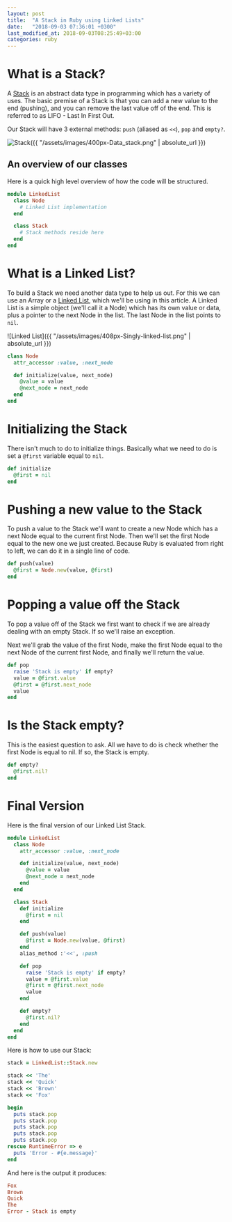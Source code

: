 ```yaml
---
layout: post
title:  "A Stack in Ruby using Linked Lists"
date:   "2018-09-03 07:36:01 +0300"
last_modified_at: 2018-09-03T08:25:49+03:00
categories: ruby
---
```


# What is a Stack?

A [Stack][stack] is an abstract data type in programming which has a variety of uses. The basic premise of a Stack is that you can add a new value to the end (pushing), and you can remove the last value off of the end. This is referred to as LIFO - Last In First Out.

Our Stack will have 3 external methods: `push` (aliased as `<<`), `pop` and `empty?`.

![Stack]({{ "/assets/images/400px-Data_stack.png" | absolute_url }})

## An overview of our classes

Here is a quick high level overview of how the code will be structured.

```ruby
module LinkedList
  class Node
    # Linked List implementation
  end

  class Stack
    # Stack methods reside here
  end
end
```

# What is a Linked List?

To build a Stack we need another data type to help us out. For this we can use an Array or a [Linked List][linked-list], which we'll be using in this article. A Linked List is a simple object (we'll call it a Node) which has its own value or data, plus a pointer to the next Node in the list. The last Node in the list points to `nil`.

![Linked List]({{ "/assets/images/408px-Singly-linked-list.png" | absolute_url }})

```ruby
class Node
  attr_accessor :value, :next_node

  def initialize(value, next_node)
    @value = value
    @next_node = next_node
  end
end
```

# Initializing the Stack

There isn't much to do to initialize things. Basically what we need to do is set a `@first` variable equal to `nil`.

```ruby
def initialize
  @first = nil
end
```

# Pushing a new value to the Stack

To push a value to the Stack we'll want to create a new Node which has a next Node equal to the current first Node. Then we'll set the first Node equal to the new one we just created. Because Ruby is evaluated from right to left, we can do it in a single line of code.

```ruby
def push(value)
  @first = Node.new(value, @first)
end
```

# Popping a value off the Stack

To pop a value off of the Stack we first want to check if we are already dealing with an empty Stack. If so we'll raise an exception.

Next we'll grab the value of the first Node, make the first Node equal to the next Node of the current first Node, and finally we'll return the value.

```ruby
def pop
  raise 'Stack is empty' if empty?
  value = @first.value
  @first = @first.next_node
  value
end
```

# Is the Stack empty?

This is the easiest question to ask. All we have to do is check whether the first Node is equal to nil. If so, the Stack is empty.

```ruby
def empty?
  @first.nil?
end
```

# Final Version

Here is the final version of our Linked List Stack.

```ruby
module LinkedList
  class Node
    attr_accessor :value, :next_node

    def initialize(value, next_node)
      @value = value
      @next_node = next_node
    end
  end

  class Stack
    def initialize
      @first = nil
    end

    def push(value)
      @first = Node.new(value, @first)
    end
    alias_method :'<<', :push

    def pop
      raise 'Stack is empty' if empty?
      value = @first.value
      @first = @first.next_node
      value
    end

    def empty?
      @first.nil?
    end
  end
end
```

Here is how to use our Stack:

```ruby
stack = LinkedList::Stack.new

stack << 'The'
stack << 'Quick'
stack << 'Brown'
stack << 'Fox'

begin
  puts stack.pop
  puts stack.pop
  puts stack.pop
  puts stack.pop
  puts stack.pop
rescue RuntimeError => e
  puts 'Error - #{e.message}'
end
```

And here is the output it produces:

```ruby
Fox
Brown
Quick
The
Error - Stack is empty
```

[stack]: https://en.wikipedia.org/wiki/Stack_(abstract_data_type)
[linked-list]: https://en.wikipedia.org/wiki/Linked_list
